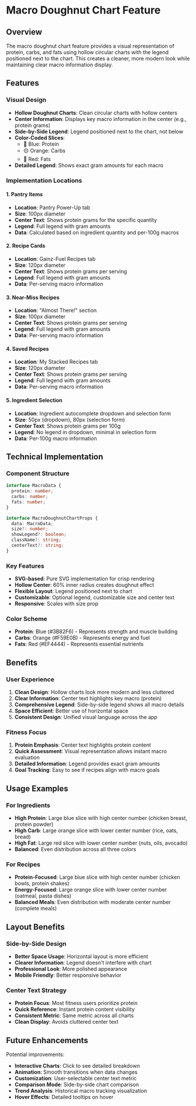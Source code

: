 # Macro Doughnut Chart Feature

## Overview

The macro doughnut chart feature provides a visual representation of protein, carbs, and fats using hollow circular charts with the legend positioned next to the chart. This creates a cleaner, more modern look while maintaining clear macro information display.

## Features

### Visual Design
- **Hollow Doughnut Charts**: Clean circular charts with hollow centers
- **Center Information**: Displays key macro information in the center (e.g., protein grams)
- **Side-by-Side Legend**: Legend positioned next to the chart, not below
- **Color-Coded Slices**: 
  - 🔵 Blue: Protein
  - 🟡 Orange: Carbs  
  - 🔴 Red: Fats
- **Detailed Legend**: Shows exact gram amounts for each macro

### Implementation Locations

#### 1. Pantry Items
- **Location**: Pantry Power-Up tab
- **Size**: 100px diameter
- **Center Text**: Shows protein grams for the specific quantity
- **Legend**: Full legend with gram amounts
- **Data**: Calculated based on ingredient quantity and per-100g macros

#### 2. Recipe Cards
- **Location**: Gainz-Fuel Recipes tab
- **Size**: 120px diameter
- **Center Text**: Shows protein grams per serving
- **Legend**: Full legend with gram amounts
- **Data**: Per-serving macro information

#### 3. Near-Miss Recipes
- **Location**: "Almost There!" section
- **Size**: 100px diameter
- **Center Text**: Shows protein grams per serving
- **Legend**: Full legend with gram amounts
- **Data**: Per-serving macro information

#### 4. Saved Recipes
- **Location**: My Stacked Recipes tab
- **Size**: 120px diameter
- **Center Text**: Shows protein grams per serving
- **Legend**: Full legend with gram amounts
- **Data**: Per-serving macro information

#### 5. Ingredient Selection
- **Location**: Ingredient autocomplete dropdown and selection form
- **Size**: 50px (dropdown), 80px (selection form)
- **Center Text**: Shows protein grams per 100g
- **Legend**: No legend in dropdown, minimal in selection form
- **Data**: Per-100g macro information

## Technical Implementation

### Component Structure
```typescript
interface MacroData {
  protein: number;
  carbs: number;
  fats: number;
}

interface MacroDoughnutChartProps {
  data: MacroData;
  size?: number;
  showLegend?: boolean;
  className?: string;
  centerText?: string;
}
```

### Key Features
- **SVG-based**: Pure SVG implementation for crisp rendering
- **Hollow Center**: 60% inner radius creates doughnut effect
- **Flexible Layout**: Legend positioned next to chart
- **Customizable**: Optional legend, customizable size and center text
- **Responsive**: Scales with size prop

### Color Scheme
- **Protein**: Blue (#3B82F6) - Represents strength and muscle building
- **Carbs**: Orange (#F59E0B) - Represents energy and fuel
- **Fats**: Red (#EF4444) - Represents essential nutrients

## Benefits

### User Experience
1. **Clean Design**: Hollow charts look more modern and less cluttered
2. **Clear Information**: Center text highlights key macro (protein)
3. **Comprehensive Legend**: Side-by-side legend shows all macro details
4. **Space Efficient**: Better use of horizontal space
5. **Consistent Design**: Unified visual language across the app

### Fitness Focus
1. **Protein Emphasis**: Center text highlights protein content
2. **Quick Assessment**: Visual representation allows instant macro evaluation
3. **Detailed Information**: Legend provides exact gram amounts
4. **Goal Tracking**: Easy to see if recipes align with macro goals

## Usage Examples

### For Ingredients
- **High Protein**: Large blue slice with high center number (chicken breast, protein powder)
- **High Carb**: Large orange slice with lower center number (rice, oats, bread)
- **High Fat**: Large red slice with lower center number (nuts, oils, avocado)
- **Balanced**: Even distribution across all three colors

### For Recipes
- **Protein-Focused**: Large blue slice with high center number (chicken bowls, protein shakes)
- **Energy-Focused**: Large orange slice with lower center number (oatmeal, pasta dishes)
- **Balanced Meals**: Even distribution with moderate center number (complete meals)

## Layout Benefits

### Side-by-Side Design
- **Better Space Usage**: Horizontal layout is more efficient
- **Clearer Information**: Legend doesn't interfere with chart
- **Professional Look**: More polished appearance
- **Mobile Friendly**: Better responsive behavior

### Center Text Strategy
- **Protein Focus**: Most fitness users prioritize protein
- **Quick Reference**: Instant protein content visibility
- **Consistent Metric**: Same metric across all charts
- **Clean Display**: Avoids cluttered center text

## Future Enhancements

Potential improvements:
- **Interactive Charts**: Click to see detailed breakdown
- **Animation**: Smooth transitions when data changes
- **Customization**: User-selectable center text metric
- **Comparison Mode**: Side-by-side chart comparison
- **Trend Analysis**: Historical macro tracking visualization
- **Hover Effects**: Detailed tooltips on hover 